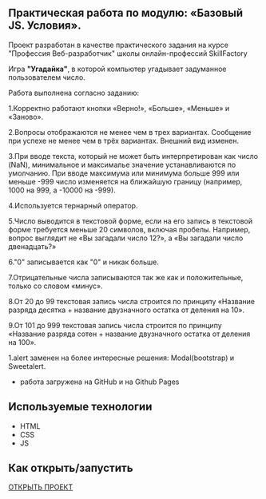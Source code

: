 ## Практическая работа по модулю:  «Базовый JS. Условия».

Проект разработан в качестве практического задания на курсе "Профессия Веб-разработчик"
школы онлайн-профессий SkillFactory

Игра **"Угадайка"**, в которой компьютер угадывает задуманное пользователем число.

Работа выполнена согласно заданию: 

1.Корректно работают кнопки «Верно!», «Больше», «Меньше» и «Заново».

2.Вопросы отображаются не менее чем в трех вариантах. Сообщение при успехе не менее чем в трёх вариантах. Внешний вид изменен.

3.При вводе текста, который не может быть интерпретирован как число (NaN), минимальное и максималье значение устанавливаются по умолчанию.
При вводе максимума или минимума больше 999 или меньше -999 число изменяется на ближайшую границу (например, 1000 на 999, а -10000 на -999).

4.Используется тернарный оператор.

5.Число выводится в текстовой форме, если на его запись в текстовой форме требуется меньше 20 символов, включая пробелы. Например, вопрос выглядит не «Вы загадали число 12?», а «Вы загадали число двенадцать?»

6."0" записывается как "0" и никак больше.

7.Отрицательные числа записываются так же как и положительные, только со словом «минус».

8.От 20 до 99 текстовая запись числа строится по принципу «Название разряда десятка + название двузначного остатка от деления на 10».

9.От 101 до 999 текстовая запись числа строится по принципу «Название разряда сотен + название двузначного остатка от деления на 100».

1.alert заменен на более интересные решения: Modal(bootstrap) и  Sweetalert.


* работа загружена на GitHub и на Github Pages

## Используемые технологии

* HTML
* CSS
* JS


## Как открыть/запустить

[ОТКРЫТЬ ПРОЕКТ](index.html)
